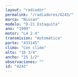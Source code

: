 ```yaml
---
layout: "radiador"
permalink: "/radiadores/4243/"
marca: "Nissan"
modelo: "D-21 Estaquita"
ano: "1999"
motor: "L4 2.4"
transmision: "Automática"
parte: "433145"
clima: "Con clima"
alto: "16 3/4"
ancho: "25 1/2"
observaciones: ""
id: "4243"
---
```


